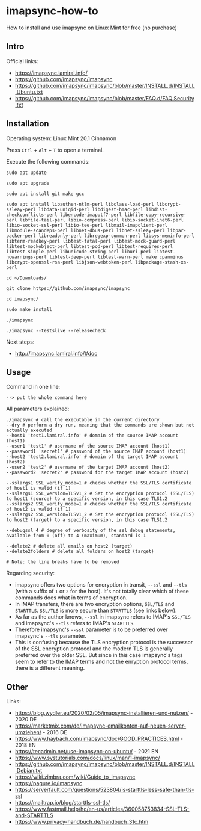 # imapsync-how-to
How to install and use imapsync on Linux Mint for free (no purchase)

## Intro

Official links:
- https://imapsync.lamiral.info/
- https://github.com/imapsync/imapsync
- https://github.com/imapsync/imapsync/blob/master/INSTALL.d/INSTALL.Ubuntu.txt
- https://github.com/imapsync/imapsync/blob/master/FAQ.d/FAQ.Security.txt

## Installation

Operating system: Linux Mint 20.1 Cinnamon

Press `Ctrl` + `Alt` + `T` to open a terminal.

Execute the following commands:

```
sudo apt update

sudo apt upgrade

sudo apt install git make gcc

sudo apt install libauthen-ntlm-perl libclass-load-perl libcrypt-ssleay-perl libdata-uniqid-perl libdigest-hmac-perl libdist-checkconflicts-perl libencode-imaputf7-perl libfile-copy-recursive-perl libfile-tail-perl libio-compress-perl libio-socket-inet6-perl libio-socket-ssl-perl libio-tee-perl libmail-imapclient-perl libmodule-scandeps-perl libnet-dbus-perl libnet-ssleay-perl libpar-packer-perl libreadonly-perl libregexp-common-perl libsys-meminfo-perl libterm-readkey-perl libtest-fatal-perl libtest-mock-guard-perl libtest-mockobject-perl libtest-pod-perl libtest-requires-perl libtest-simple-perl libunicode-string-perl liburi-perl libtest-nowarnings-perl libtest-deep-perl libtest-warn-perl make cpanminus libcrypt-openssl-rsa-perl libjson-webtoken-perl libpackage-stash-xs-perl

cd ~/Downloads/

git clone https://github.com/imapsync/imapsync

cd imapsync/

sudo make install

./imapsync

./imapsync --testslive --releasecheck

```

Next steps:
- http://imapsync.lamiral.info/#doc

## Usage

Command in one line:

```
--> put the whole command here
```

All parameters explained:

```
./imapsync # call the executable in the current directory
--dry # perform a dry run, meaning that the commands are shown but not actually executed
--host1 'test1.lamiral.info' # domain of the source IMAP account (host1)
--user1 'test1' # username of the source IMAP account (host1)
--password1 'secret1' # password of the source IMAP account (host1)
--host2 'test2.lamiral.info' # domain of the target IMAP account (host2)
--user2 'test2' # username of the target IMAP account (host2)
--password2 'secret2' # password for the target IMAP account (host2)

--sslargs1 SSL_verify_mode=1 # checks whether the SSL/TLS certificate of host1 is valid (if 1)
--sslargs1 SSL_version=TLSv1_2 # Set the encryption protocol (SSL/TLS) to host1 (source) to a specific version, in this case TLS1.2
--sslargs2 SSL_verify_mode=1 # checks whether the SSL/TLS certificate of host2 is valid (if 1)
--sslargs2 SSL_version=TLSv1_2 # Set the encryption protocol (SSL/TLS) to host2 (target) to a specific version, in this case TLS1.2

--debugssl 4 # degree of verbosity of the ssl debug statements, available from 0 (off) to 4 (maximum), standard is 1

--delete2 # delete all emails on host2 (target)
--delete2folders # delete all folders on host2 (target)

# Note: the line breaks have to be removed
```

Regarding security:
- imapsync offers two options for encryption in transit, `--ssl` and `--tls` (with a suffix of `1` or `2` for the host). It's not totally clear which of these commands does what in terms of encryption.
- In IMAP transfers, there are two encryption options, `SSL/TLS` and `STARTTLS`. `SSL/TLS` is more secure than `STARTTLS` (see links below).
- As far as the author knows, `--ssl` in imapsync refers to IMAP's `SSL/TLS` and imapsync's `--tls` refers to IMAP's `STARTTLS`.
- Therefore imapsync's `--ssl` parameter is to be preferred over imapsync's `--tls` parameter.
- This is confusing because the TLS encryption protocol is the successor of the SSL encryption protocol and the modern TLS is generally preferred over the older SSL. But since in this case imapsync's tags seem to refer to the IMAP terms and not the enryption protocol terms, there is a different meaning.

## Other

Links:
- https://blog.wydler.eu/2020/02/05/imapsync-installieren-und-nutzen/ - 2020 DE
- https://marketmix.com/de/imapsync-emailkonten-auf-neuen-server-umziehen/ - 2016 DE
- https://www.haybach.com/imapsync/doc/GOOD_PRACTICES.html - 2018 EN
- https://tecadmin.net/use-imapsync-on-ubuntu/ - 2021 EN
- https://www.systutorials.com/docs/linux/man/1-imapsync/
- https://github.com/imapsync/imapsync/blob/master/INSTALL.d/INSTALL.Debian.txt
- https://wiki.zimbra.com/wiki/Guide_to_imapsync
- https://pagure.io/imapsync
- https://serverfault.com/questions/523804/is-starttls-less-safe-than-tls-ssl
- https://mailtrap.io/blog/starttls-ssl-tls/
- https://www.fastmail.help/hc/en-us/articles/360058753834-SSL-TLS-and-STARTTLS
- https://www.privacy-handbuch.de/handbuch_31c.htm
